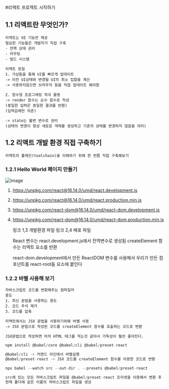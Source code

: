 #리액트 프로젝트 시작하기

## 1.1 리액트란 무엇인가?

    리액트는 UI 기능만 제공
    필요한 기능들은 개발자가 직접 구축
    - 전역 상태 관리
    - 라우팅
    - 빌드 시스템

    리액트 장점
    1. 가상돔을 통해 UI를 빠르게 업데이트
    -> 이전 UI상태와 변경될 UI의 최소 집합을 계산
    -> 사용하지않으면 브라우저 돔을 직접 업데이트 해야함

    2. 함수형 프로그래밍 적극 활용
    -> render 함수는 순수 함수로 작성
    (동일한 입력은 동일한 결과를 반환)
    (입력값에만 의존)

    -> state는 불변 변수로 관리
    (상태의 변경이 항상 새로운 객체를 생성하고 기존의 상태를 변경하지 않음을 의미)

## 1.2 리액트 개발 환경 직접 구축하기

    리액트의 툴체인(toolchain)을 이해하기 위해 한 번쯤 직접 구축해보기

### 1.2.1 Hello World 페이지 만들기

![image](https://github.com/GitHub-SJL/carrotmarket/assets/116176170/24932bce-e00f-4f61-a78a-2775fd4eb0b9)

1.  https://unpkg.com/react@16.14.0/umd/react.development.js
2.  https://unpkg.com/react@16.14.0/umd/react.production.min.js
3.  https://unpkg.com/react-dom@16.14.0/umd/react-dom.development.js
4.  https://unpkg.com/react-dom@16.14.0/umd/react-dom.production.min.js


    링크 1,3 개발환경 파일
    링크 2,4 배포 파일

    React 변수는 react.development.js에서 전역변수로 생성됨
    createElement 함수는 리액트 요소를 반환

    react-dom.development에서 만든 ReactDOM 변수를 사용해서
    우리가 만든 컴포넌트를 react-root돔 요소에 붙인다

### 1.2.2 바벨 사용해 보기

    자바스크립트 코드를 변환해주는 컴파일러
    용도
    1. 최신 문법을 사용하는 용도
    2. 코드 주석 제거
    3. 코드를 압축

    리액트에서는 JSX 문법을 사용하기위해 바벨 사용
    -> JSX 문법으로 작성된 코드를 createElement 함수를 호출하는 코드로 변환

    JSX문법으로 작성하면 마치 HTML 태그를 적는것 같아서 가독성이 훨씬 좋아진다.

```javascript
npm install @babel/core @babel/cli @babel/preset-react

@babel/cli -> 커맨드 라인에서 바벨실행
@babel/preset-react -> JSX 코드를 createElement 함수를 이용한 코드로 변환

npx babel --watch src --out-dir . --presets @babel/preset-react

src에 있는 모든 자바스크립트 파일을 @babel/preset-react 프리셋을 이용해서 변환 후
현재 폴더에 같은 이름의 자바스크립트 파일을 생성

```
